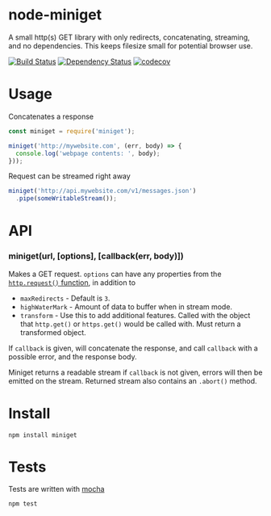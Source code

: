 # node-miniget

A small http(s) GET library with only redirects, concatenating, streaming, and no dependencies. This keeps filesize small for potential browser use.

[![Build Status](https://secure.travis-ci.org/fent/node-miniget.svg)](http://travis-ci.org/fent/node-miniget)
[![Dependency Status](https://david-dm.org/fent/node-miniget.svg)](https://david-dm.org/fent/node-miniget)
[![codecov](https://codecov.io/gh/fent/node-miniget/branch/master/graph/badge.svg)](https://codecov.io/gh/fent/node-miniget)


# Usage

Concatenates a response

```js
const miniget = require('miniget');

miniget('http://mywebsite.com', (err, body) => {
  console.log('webpage contents: ', body);
}));
```

Request can be streamed right away

```js
miniget('http://api.mywebsite.com/v1/messages.json')
  .pipe(someWritableStream());
```


# API

### miniget(url, [options], [callback(err, body)])

Makes a GET request. `options` can have any properties from the [`http.request()` function](https://nodejs.org/api/http.html#http_http_request_options_callback), in addition to

* `maxRedirects` - Default is `3`.
* `highWaterMark` - Amount of data to buffer when in stream mode.
* `transform` - Use this to add additional features. Called with the object that `http.get()` or `https.get()` would be called with. Must return a transformed object.

If `callback` is given, will concatenate the response, and call `callback` with a possible error, and the response body.

Miniget returns a readable stream if `callback` is not given, errors will then be emitted on the stream. Returned stream also contains an `.abort()` method.


# Install

    npm install miniget


# Tests
Tests are written with [mocha](https://mochajs.org)

```bash
npm test
```
